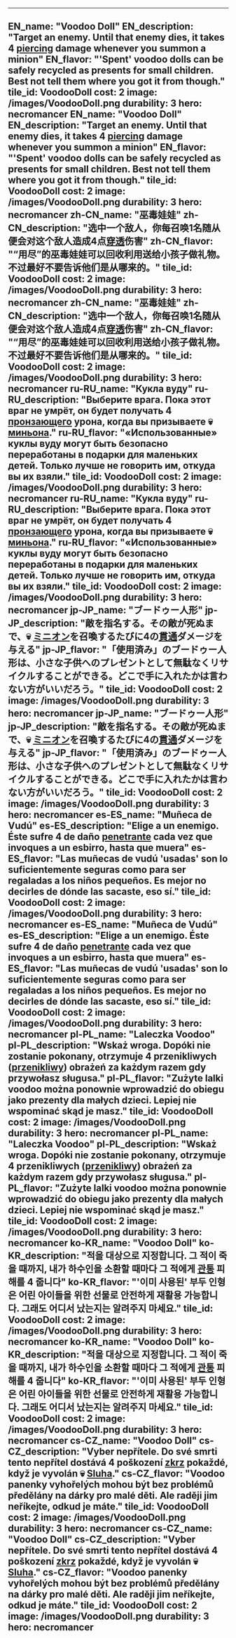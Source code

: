 ---

EN_name: "Voodoo Doll"
EN_description: "Target an enemy. Until that enemy dies, it takes 4 <u>piercing</u> damage whenever you summon a minion"
EN_flavor: "'Spent' voodoo dolls can be safely recycled as presents for small children. Best not tell them where you got it from though."
tile_id: VoodooDoll
cost: 2
image: /images/VoodooDoll.png
durability: 3
hero: necromancer
EN_name: "Voodoo Doll"
EN_description: "Target an enemy. Until that enemy dies, it takes 4 <u>piercing</u> damage whenever you summon a minion"
EN_flavor: "'Spent' voodoo dolls can be safely recycled as presents for small children. Best not tell them where you got it from though."
tile_id: VoodooDoll
cost: 2
image: /images/VoodooDoll.png
durability: 3
hero: necromancer
zh-CN_name: "巫毒娃娃"
zh-CN_description: "选中一个敌人，你每召唤1名随从便会对这个敌人造成4点<u>穿透</u>伤害"
zh-CN_flavor: "“用尽”的巫毒娃娃可以回收利用送给小孩子做礼物。不过最好不要告诉他们是从哪来的。"
tile_id: VoodooDoll
cost: 2
image: /images/VoodooDoll.png
durability: 3
hero: necromancer
zh-CN_name: "巫毒娃娃"
zh-CN_description: "选中一个敌人，你每召唤1名随从便会对这个敌人造成4点<u>穿透</u>伤害"
zh-CN_flavor: "“用尽”的巫毒娃娃可以回收利用送给小孩子做礼物。不过最好不要告诉他们是从哪来的。"
tile_id: VoodooDoll
cost: 2
image: /images/VoodooDoll.png
durability: 3
hero: necromancer
ru-RU_name: "Кукла вуду"
ru-RU_description: "Выберите врага. Пока этот враг не умрёт, он будет получать 4 <u>пронзающего</u> урона, когда вы призываете 💀 <u>миньона</u>."
ru-RU_flavor: "«Использованные» куклы вуду могут быть безопасно переработаны в подарки для маленьких детей. Только лучше не говорить им, откуда вы их взяли."
tile_id: VoodooDoll
cost: 2
image: /images/VoodooDoll.png
durability: 3
hero: necromancer
ru-RU_name: "Кукла вуду"
ru-RU_description: "Выберите врага. Пока этот враг не умрёт, он будет получать 4 <u>пронзающего</u> урона, когда вы призываете 💀 <u>миньона</u>."
ru-RU_flavor: "«Использованные» куклы вуду могут быть безопасно переработаны в подарки для маленьких детей. Только лучше не говорить им, откуда вы их взяли."
tile_id: VoodooDoll
cost: 2
image: /images/VoodooDoll.png
durability: 3
hero: necromancer
jp-JP_name: "ブードゥー人形"
jp-JP_description: "敵を指名する。その敵が死ぬまで、💀 <u>ミニオン</u>を召喚するたびに4の<u>貫通</u>ダメージを与える"
jp-JP_flavor: "「使用済み」のブードゥー人形は、小さな子供へのプレゼントとして無駄なくリサイクルすることができる。どこで手に入れたかは言わない方がいいだろう。"
tile_id: VoodooDoll
cost: 2
image: /images/VoodooDoll.png
durability: 3
hero: necromancer
jp-JP_name: "ブードゥー人形"
jp-JP_description: "敵を指名する。その敵が死ぬまで、💀 <u>ミニオン</u>を召喚するたびに4の<u>貫通</u>ダメージを与える"
jp-JP_flavor: "「使用済み」のブードゥー人形は、小さな子供へのプレゼントとして無駄なくリサイクルすることができる。どこで手に入れたかは言わない方がいいだろう。"
tile_id: VoodooDoll
cost: 2
image: /images/VoodooDoll.png
durability: 3
hero: necromancer
es-ES_name: "Muñeca de Vudú"
es-ES_description: "Elige a un enemigo. Éste sufre 4 de daño <u>penetrante</u> cada vez que invoques a un esbirro, hasta que muera"
es-ES_flavor: "Las muñecas de vudú 'usadas' son lo suficientemente seguras como para ser regaladas a los niños pequeños. Es mejor no decirles de dónde las sacaste, eso sí."
tile_id: VoodooDoll
cost: 2
image: /images/VoodooDoll.png
durability: 3
hero: necromancer
es-ES_name: "Muñeca de Vudú"
es-ES_description: "Elige a un enemigo. Éste sufre 4 de daño <u>penetrante</u> cada vez que invoques a un esbirro, hasta que muera"
es-ES_flavor: "Las muñecas de vudú 'usadas' son lo suficientemente seguras como para ser regaladas a los niños pequeños. Es mejor no decirles de dónde las sacaste, eso sí."
tile_id: VoodooDoll
cost: 2
image: /images/VoodooDoll.png
durability: 3
hero: necromancer
pl-PL_name: "Laleczka Voodoo"
pl-PL_description: "Wskaż wroga. Dopóki nie zostanie pokonany, otrzymuje 4 przenikliwych (<u>przenikliwy</u>) obrażeń za każdym razem gdy przywołasz sługusa."
pl-PL_flavor: "Zużyte lalki voodoo można ponownie wprowadzić do obiegu jako prezenty dla małych dzieci. Lepiej nie wspominać skąd je masz."
tile_id: VoodooDoll
cost: 2
image: /images/VoodooDoll.png
durability: 3
hero: necromancer
pl-PL_name: "Laleczka Voodoo"
pl-PL_description: "Wskaż wroga. Dopóki nie zostanie pokonany, otrzymuje 4 przenikliwych (<u>przenikliwy</u>) obrażeń za każdym razem gdy przywołasz sługusa."
pl-PL_flavor: "Zużyte lalki voodoo można ponownie wprowadzić do obiegu jako prezenty dla małych dzieci. Lepiej nie wspominać skąd je masz."
tile_id: VoodooDoll
cost: 2
image: /images/VoodooDoll.png
durability: 3
hero: necromancer
ko-KR_name: "Voodoo Doll"
ko-KR_description: "적을 대상으로 지정합니다. 그 적이 죽을 때까지, 내가 하수인을 소환할 때마다 그 적에게 <u>관통</u> 피해를 4 줍니다"
ko-KR_flavor: "'이미 사용된' 부두 인형은 어린 아이들을 위한 선물로 안전하게 재활용 가능합니다. 그래도 어디서 났는지는 알려주지 마세요."
tile_id: VoodooDoll
cost: 2
image: /images/VoodooDoll.png
durability: 3
hero: necromancer
ko-KR_name: "Voodoo Doll"
ko-KR_description: "적을 대상으로 지정합니다. 그 적이 죽을 때까지, 내가 하수인을 소환할 때마다 그 적에게 <u>관통</u> 피해를 4 줍니다"
ko-KR_flavor: "'이미 사용된' 부두 인형은 어린 아이들을 위한 선물로 안전하게 재활용 가능합니다. 그래도 어디서 났는지는 알려주지 마세요."
tile_id: VoodooDoll
cost: 2
image: /images/VoodooDoll.png
durability: 3
hero: necromancer
cs-CZ_name: "Voodoo Doll"
cs-CZ_description: "Vyber nepřítele. Do své smrti tento nepřítel dostává 4 poškození <u>zkrz</u> pokaždé, když je vyvolán 💀 <u>Sluha</u>."
cs-CZ_flavor: "Voodoo panenky vyhořelých mohou být bez problémů předělány na dárky pro malé děti. Ale raději jim neříkejte, odkud je máte."
tile_id: VoodooDoll
cost: 2
image: /images/VoodooDoll.png
durability: 3
hero: necromancer
cs-CZ_name: "Voodoo Doll"
cs-CZ_description: "Vyber nepřítele. Do své smrti tento nepřítel dostává 4 poškození <u>zkrz</u> pokaždé, když je vyvolán 💀 <u>Sluha</u>."
cs-CZ_flavor: "Voodoo panenky vyhořelých mohou být bez problémů předělány na dárky pro malé děti. Ale raději jim neříkejte, odkud je máte."
tile_id: VoodooDoll
cost: 2
image: /images/VoodooDoll.png
durability: 3
hero: necromancer
---